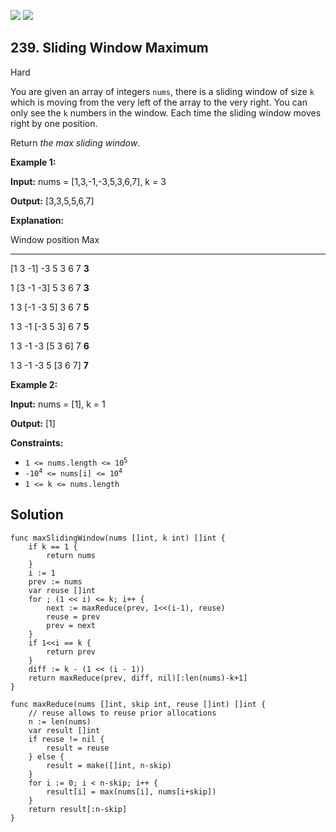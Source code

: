 [![](https://img.shields.io/github/stars/LeetCode-in-Go/LeetCode-in-Go?label=Stars&style=flat-square)](https://github.com/LeetCode-in-Go/LeetCode-in-Go)
[![](https://img.shields.io/github/forks/LeetCode-in-Go/LeetCode-in-Go?label=Fork%20me%20on%20GitHub%20&style=flat-square)](https://github.com/LeetCode-in-Go/LeetCode-in-Go/fork)

## 239\. Sliding Window Maximum

Hard

You are given an array of integers `nums`, there is a sliding window of size `k` which is moving from the very left of the array to the very right. You can only see the `k` numbers in the window. Each time the sliding window moves right by one position.

Return _the max sliding window_.

**Example 1:**

**Input:** nums = [1,3,-1,-3,5,3,6,7], k = 3

**Output:** [3,3,5,5,6,7]

**Explanation:** 

Window position Max 

--------------- ----- 

[1 3 -1] -3 5 3 6 7 **3** 

1 [3 -1 -3] 5 3 6 7 **3** 

1 3 [-1 -3 5] 3 6 7 **5** 

1 3 -1 [-3 5 3] 6 7 **5** 

1 3 -1 -3 [5 3 6] 7 **6** 

1 3 -1 -3 5 [3 6 7] **7**

**Example 2:**

**Input:** nums = [1], k = 1

**Output:** [1]

**Constraints:**

*   <code>1 <= nums.length <= 10<sup>5</sup></code>
*   <code>-10<sup>4</sup> <= nums[i] <= 10<sup>4</sup></code>
*   `1 <= k <= nums.length`

## Solution

```golang
func maxSlidingWindow(nums []int, k int) []int {
	if k == 1 {
		return nums
	}
	i := 1
	prev := nums
	var reuse []int
	for ; (1 << i) <= k; i++ {
		next := maxReduce(prev, 1<<(i-1), reuse)
		reuse = prev
		prev = next
	}
	if 1<<i == k {
		return prev
	}
	diff := k - (1 << (i - 1))
	return maxReduce(prev, diff, nil)[:len(nums)-k+1]
}

func maxReduce(nums []int, skip int, reuse []int) []int {
	// reuse allows to reuse prior allocations
	n := len(nums)
	var result []int
	if reuse != nil {
		result = reuse
	} else {
		result = make([]int, n-skip)
	}
	for i := 0; i < n-skip; i++ {
		result[i] = max(nums[i], nums[i+skip])
	}
	return result[:n-skip]
}
```